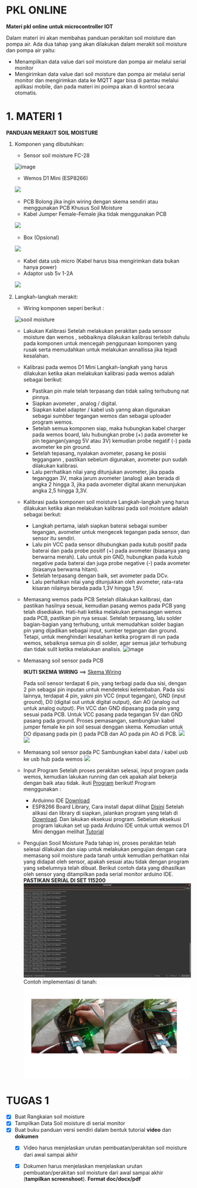 # PKL ONLINE 

**Materi pkl online untuk microcontroller IOT**

Dalam materi ini akan membahas panduan perakitan soil moisture dan pompa air.
Ada dua tahap yang akan dilakukan dalam merakit soil moisture dan pompa air yaitu: 
- Menampilkan data value dari soil moisture dan pompa air melalui serial monitor
- Mengirimkan data value dari soil moisture dan pompa air melalui serial monitor dan mengirimkan data ke MQTT agar bisa di pantau melalui aplikasi mobile, dan pada materi ini poimpa akan di kontrol secara otomatis.
 
 
 # 1. MATERI 1
 
 **PANDUAN MERAKIT SOIL MOISTURE**
 1. Komponen yang dibutuhkan:
    - Sensor soil moisture FC-28
    
    ![image](https://user-images.githubusercontent.com/18458955/94101022-38fef980-fe59-11ea-9c25-cd27c81c8872.png)

    - Wemos D1 Mini (ESP8266)
    
    ![](https://grobotronics.com/images/detailed/112/wemos-d1-mini-esp8266-wifi-development-board-0_grobo.jpg)
    
    - PCB Bolong jika ingin wiring dengan skema sendiri atau menggunakan PCB Khusus Soil Moisture
    - Kabel Jumper Female-Female jika tidak menggunakan PCB 
    
    ![](https://s1.bukalapak.com/img/134621537/w-1000/Kabel_Jumper_Female___Female_Breadboard_Arduino_Wire_Sensor_.jpg)

    - Box (Opsional)
    
    ![](https://ecs7.tokopedia.net/img/cache/700/product-1/2020/7/19/1060408/1060408_6cbbff5d-9f36-4815-8747-6aa81a5d4fe5_700_700)
    
    - Kabel data usb micro (Kabel harus bisa mengirimkan data bukan hanya power)
    - Adaptor usb 5v 1-2A 
    
    ![](https://www.jakartanotebook.com/images/products/14/63/7501/3/travel-adapter-charge-5v-20a-for-samsung-galaxy-note-ii-white-2.jpg)
   
   
  2. Langkah-langkah merakit:
  
     - Wiring komponen seperi berikut :
     
     ![sooil moisture](https://user-images.githubusercontent.com/18458955/94108775-1c1ef200-fe6a-11ea-9abd-34e59751b45c.png)

     - Lakukan Kalibrasi
       Setelah melakukan perakitan pada senssor moisture dan wemos , sebbaiknya dilakukan kalibrasi terlebih dahulu pada komponen untuk mencegah penggunaan komponen yang rusak serta memudahkan untuk melakukan annallissa jika tejadi kesalahan.
      - Kalibrasi pada wemos D1 Mini
       Langkah-langkah yang harus dilakukan ketika akan melakukan kalibrasi pada wemos adalah sebagai berikut:
        - Pastikan pin male  telah terpasang dan tidak saling terhubung nat pinnya.
        - Siapkan avometer , analog / digital.
        - Siapkan kabel adapter / kabel usb yanng akan digunakan sebagai sumbber tegangan wemos dan sebagai uploader program wemos.
        - Setelah semua komponen siap, maka hubungkan kabel charger pada wemos board, lalu hubungkan probe (+) pada avometer ke pin tegangan(yangg 5V atau 3V) kemudian probe negatif (-) pada avometer ke pin ground.
        - Setelah tepasang, nyalakan avometer, pasang ke posisi teggangann , pastikan sebelum digunakan, avometer pun sudah dilakukan kalibrasi.
        - Lalu perrhatikan nilai yang ditunjukan avometer, jika ppada teganggan 3V, maka jarum avometer (analog) akan berada di angka 2 hingga 3, jika pada avometer digital akann menunjukan angka 2,5 hingga 3,3V.
            
      - Kalibrasi pada komponen soil moisture
       Langkah-langkah  yang harus dilakukan ketika akan melakukan kalibrasi pada soil moisture adalah sebagai berkut:
        - Langkah pertama, ialah siapkan baterai sebagai sumber tegangan, avometer untuk mengecek tegangan pada sensor, dan sensor itu sendiri.
        - Lalu pin VCC pada sensor dihubungkan pada kutub positif pada baterai dan pada probe positif (+) pada avometer (biasanya yang berwarna merah). Lalu untuk pin GND, hubungkan pada kutub negative pada baterai dan juga probe negative (-) pada avometer (biasanya berwarna hitam).
        - Setelah terpasang dengan baik, set avometer pada DCv.
        - Lalu perhatikan nilai yang ditunjukkan oleh avometer, rata-rata kisaran nilainya berada pada 1,3V hingga 1,5V.
        
       - Memasang wemos pada PCB
            Setelah dilakukan kalibrasi, dan pastikan hasilnya sesuai, kemudian pasang wemos pada PCB yang telah disediakan. Hati-hati ketika melakukan pemasangan wemos pada PCB, pastikan pin nya sesuai. Setelah terpasang, lalu solder bagian-bagian yang terhubung, untuk memudahkan solder bagian pin yang dijadikan sebagai input, sumber tegangan dan ground. Tetapi, untuk menghindari kesalahan ketika program di run pada wemos, sebaiknya semua pin di solder, agar semua jalur terhubung dan tidak sulit ketika melakukan analisis.
            ![image](https://user-images.githubusercontent.com/18458955/94388790-40374780-0178-11eb-888a-2686de828357.png)
            
       - Memasang soil sensor pada PCB
       
            **IKUTI SKEMA WIRING** ==> [Skema Wiring](https://user-images.githubusercontent.com/18458955/94108775-1c1ef200-fe6a-11ea-9abd-34e59751b45c.png)
            
            Pada soil sensor terdapat 6 pin, yang terbagi pada dua sisi, dengan 2 pin sebagai pin inputan untuk mendeteksi kelembaban. Pada sisi lainnya, terdapat 4 pin, yakni pin VCC (input tegangan), GND (input ground), D0 (digital out untuk digital output), dan AO (analog out untuk analog output). Pin VCC dan GND dipasang pada pin yang sesuai pada PCB. Untuk VCC pasang pada tegangan 5V dan GND pasang pada ground. 
Proses pemasangan, sambungkan  kabel jumper female ke pin soil sesuai denggan skema. Kemudian untuk DO dipasang pada pin () pada PCB dan AO pada pin AO di PCB. 
            ![](https://www.circuitstoday.com/wp-content/uploads/2017/03/Pin-out.jpg)
            ![](https://cf.shopee.co.id/file/5fc160e882d3b7c741788f8502149ddb)
       - Memasang soil sensor pada PC
           Sambungkan kabel data / kabel usb ke usb hub pada wemos 
           ![](https://devonhubner.org/pix/wemos_d1_mini_usb_connected_for_flashing.jpg)
       - Input Program
           Setelah proses perakitan selesai, input program pada wemos, kemudian lakukan running dan cek apakah alat bekerja dengan baik atau tidak.
           ikuti [Program](https://github.com/pptik/pkl-online-iot/tree/master/Microcontroller/Tahap-1-Serial-Monitor/soil-moisture-serial) berikut!
           Program menggunakan : 
           - Arduinno IDE [Download](https://www.arduino.cc/download_handler.php?f=/arduino-1.8.13-windows.exe)
           - ESP8266 Board Library, Cara install dapat dilihat [Disini](https://kelasrobot.com/2-cara-sukses-pasang-install-board-esp8226-ke-arduino-ide/)
           Setelah alikasi dan library di siapkan, jalankan program yang telah di [Download](https://github.com/pptik/pkl-online-iot/blob/master/Microcontroller/Tahap-1-Serial-Monitor/soil-moisture-serial/soil-moisture-serial.ino). Dan lakukan eksekusi program. Sebelum eksekusi program lakukan set up pada Arduino IDE untuk untuk wemos D1 Mini denggan melihat [Tutorial](http://www.jogjarobotika.com/blog/tutorial-install-wemos-pada-arduino-ide-b135.html)
        - Pengujian Sooil Moisture
          Pada tahap ini, proses perakitan telah selesai dilakukan dan siap untuk melakukan pengujian dengan cara memasang soil moisture pada tanah untuk kemudian perhatikan nilai yang didapat oleh sensor, apakah sesuai atau tidak dengan program yang sebelumnya telah dibuat.
Berikut contoh data yang dihasilkan oleh sensor yang ditampilkan pada serial monitor arduino IDE. **PASTIKAN SERIAL DI SET 115200**
          ![](/Images/serial-monitor-soil.png)
          Contoh implementasi di tanah: 
          ![](/Images/implementasi-soil.jpg)
          

 # TUGAS 1
  
  - [x] Buat Rangkaian soil moisture
  - [x] Tampilkan Data Soil moisture di serial monitor
  - [x] Buat buku panduan versi sendiri dalam bentuk tutorial **video** dan **dokumen**
    - [x] Video harus menjelaskan urutan pembuatan/perakitan soil moisture dari awal sampai akhir
    - [x] Dokumen harus menjelaskan menjelaskan urutan pembuatan/perakitan soil moisture dari awal sampai akhir (**tampilkan screenshoot**). **Format doc/docx/pdf**
           
           
        
        
            
        
            
            
       
            
